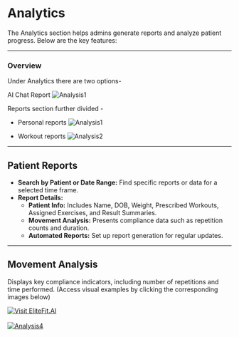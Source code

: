 # Analytics

The Analytics section helps admins generate reports and analyze patient progress. Below are the key features:

---

### Overview

Under Analytics there are two options- 

AI Chat Report
![Analysis1](/img/Analysis3.webp)

Reports section further divided - 

- Personal reports
![Analysis1](/img/Analysis4.webp)

- Workout reports
![Analysis2](/img/Analysis5.webp)

---

## Patient Reports

- **Search by Patient or Date Range:** Find specific reports or data for a selected time frame.
- **Report Details:**
  - **Patient Info:** Includes Name, DOB, Weight, Prescribed Workouts, Assigned Exercises, and Result Summaries.
  - **Movement Analysis:** Presents compliance data such as repetition counts and duration.
  - **Automated Reports:** Set up report generation for regular updates.

---

## Movement Analysis

Displays key compliance indicators, including number of repetitions and time performed. (Access visual examples by clicking the corresponding images below)

 <a href="https://www.youtube.com/watch?v=VMqYL7XcENg" target="_blank" rel="noopener noreferrer">
     <img src="/img/Analytics3.webp" alt="Visit EliteFit.AI" />
   </a>
<br />
<br />
 <a href="https://www.youtube.com/watch?v=0epFh8wz07A" target="_blank" rel="noopener noreferrer">
     <img src="/img/Analytics4.webp"  alt="Analysis4" />
   </a>
